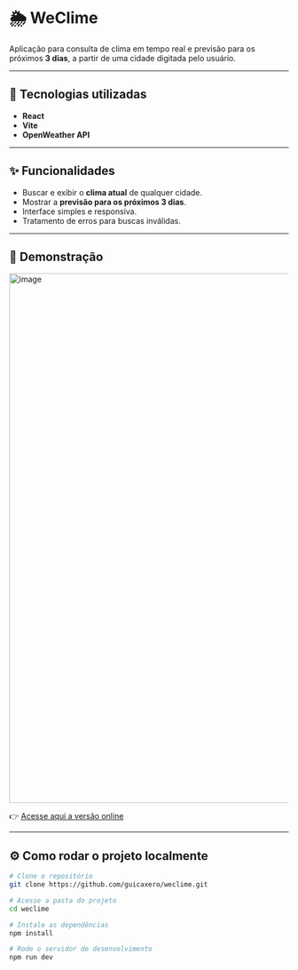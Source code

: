 # 🌦️ WeClime

Aplicação para consulta de clima em tempo real e previsão para os próximos **3 dias**, a partir de uma cidade digitada pelo usuário.

---

## 🚀 Tecnologias utilizadas
- **React**
- **Vite**
- **OpenWeather API**

---

## ✨ Funcionalidades
- Buscar e exibir o **clima atual** de qualquer cidade.
- Mostrar a **previsão para os próximos 3 dias**.
- Interface simples e responsiva.
- Tratamento de erros para buscas inválidas.

---

## 📸 Demonstração
<img width="1920" height="954" alt="image" src="https://github.com/user-attachments/assets/f7c0940a-4765-4a54-8618-9bc760058823" />


👉 [Acesse aqui a versão online](https://weclime.vercel.app/)

---

## ⚙️ Como rodar o projeto localmente

```bash
# Clone o repositório
git clone https://github.com/guicaxero/weclime.git

# Acesse a pasta do projeto
cd weclime

# Instale as dependências
npm install

# Rode o servidor de desenvolvimento
npm run dev
